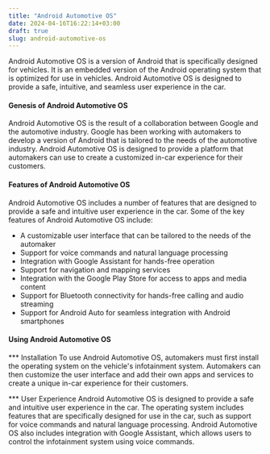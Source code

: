```yaml
---
title: "Android Automotive OS"
date: 2024-04-16T16:22:14+03:00
draft: true
slug: android-automotive-os
---
```


Android Automotive OS is a version of Android that is specifically designed for vehicles. It is an embedded version of the Android operating system that is optimized for use in vehicles. Android Automotive OS is designed to provide a safe, intuitive, and seamless user experience in the car.

#### Genesis of Android Automotive OS

Android Automotive OS is the result of a collaboration between Google and the automotive industry. Google has been working with automakers to develop a version of Android that is tailored to the needs of the automotive industry. Android Automotive OS is designed to provide a platform that automakers can use to create a customized in-car experience for their customers.

#### Features of Android Automotive OS

Android Automotive OS includes a number of features that are designed to provide a safe and intuitive user experience in the car. Some of the key features of Android Automotive OS include:

- A customizable user interface that can be tailored to the needs of the automaker
- Support for voice commands and natural language processing
- Integration with Google Assistant for hands-free operation
- Support for navigation and mapping services
- Integration with the Google Play Store for access to apps and media content
- Support for Bluetooth connectivity for hands-free calling and audio streaming
- Support for Android Auto for seamless integration with Android smartphones

#### Using Android Automotive OS
*** Installation
To use Android Automotive OS, automakers must first install the operating system on the vehicle's infotainment system. Automakers can then customize the user interface and add their own apps and services to create a unique in-car experience for their customers.

*** User Experience
Android Automotive OS is designed to provide a safe and intuitive user experience in the car. The operating system includes features that are specifically designed for use in the car, such as support for voice commands and natural language processing. Android Automotive OS also includes integration with Google Assistant, which allows users to control the infotainment system using voice commands.

